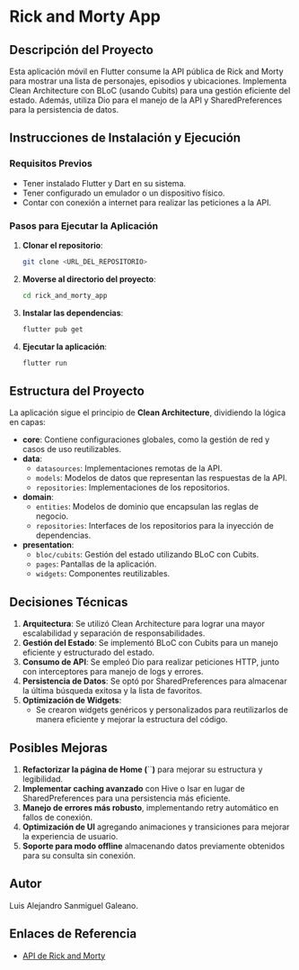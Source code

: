 # Rick and Morty App

## Descripción del Proyecto

Esta aplicación móvil en Flutter consume la API pública de Rick and Morty para mostrar una lista de personajes, episodios y ubicaciones. Implementa Clean Architecture con BLoC (usando Cubits) para una gestión eficiente del estado. Además, utiliza Dio para el manejo de la API y SharedPreferences para la persistencia de datos.

## Instrucciones de Instalación y Ejecución

### Requisitos Previos

- Tener instalado Flutter y Dart en su sistema.
- Tener configurado un emulador o un dispositivo físico.
- Contar con conexión a internet para realizar las peticiones a la API.

### Pasos para Ejecutar la Aplicación

1. **Clonar el repositorio**:
   ```sh
   git clone <URL_DEL_REPOSITORIO>
   ```
2. **Moverse al directorio del proyecto**:
   ```sh
   cd rick_and_morty_app
   ```
3. **Instalar las dependencias**:
   ```sh
   flutter pub get
   ```
4. **Ejecutar la aplicación**:
   ```sh
   flutter run
   ```

## Estructura del Proyecto

La aplicación sigue el principio de **Clean Architecture**, dividiendo la lógica en capas:

- **core**: Contiene configuraciones globales, como la gestión de red y casos de uso reutilizables.
- **data**:
  - `datasources`: Implementaciones remotas de la API.
  - `models`: Modelos de datos que representan las respuestas de la API.
  - `repositories`: Implementaciones de los repositorios.
- **domain**:
  - `entities`: Modelos de dominio que encapsulan las reglas de negocio.
  - `repositories`: Interfaces de los repositorios para la inyección de dependencias.
- **presentation**:
  - `bloc/cubits`: Gestión del estado utilizando BLoC con Cubits.
  - `pages`: Pantallas de la aplicación.
  - `widgets`: Componentes reutilizables.

## Decisiones Técnicas

1. **Arquitectura**: Se utilizó Clean Architecture para lograr una mayor escalabilidad y separación de responsabilidades.
2. **Gestión del Estado**: Se implementó BLoC con Cubits para un manejo eficiente y estructurado del estado.
3. **Consumo de API**: Se empleó Dio para realizar peticiones HTTP, junto con interceptores para manejo de logs y errores.
4. **Persistencia de Datos**: Se optó por SharedPreferences para almacenar la última búsqueda exitosa y la lista de favoritos.
5. **Optimización de Widgets**:
   - Se crearon widgets genéricos y personalizados para reutilizarlos de manera eficiente y mejorar la estructura del código.

## Posibles Mejoras

1. **Refactorizar la página de Home (**``**)** para mejorar su estructura y legibilidad.
2. **Implementar caching avanzado** con Hive o Isar en lugar de SharedPreferences para una persistencia más eficiente.
3. **Manejo de errores más robusto**, implementando retry automático en fallos de conexión.
4. **Optimización de UI** agregando animaciones y transiciones para mejorar la experiencia de usuario.
5. **Soporte para modo offline** almacenando datos previamente obtenidos para su consulta sin conexión.

## Autor

Luis Alejandro Sanmiguel Galeano.

## Enlaces de Referencia

- [API de Rick and Morty](https://rickandmortyapi.com/)

